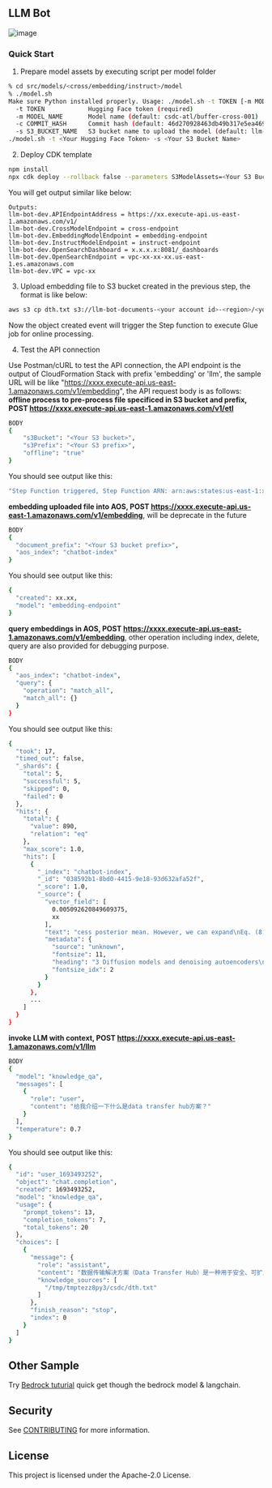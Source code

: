 ## LLM Bot

![image](https://github.com/aws-samples/llm-bot/assets/23544182/68a37d9b-e3bf-4737-9c76-7632c3f5d3ef)

### Quick Start

1. Prepare model assets by executing script per model folder
```bash
% cd src/models/<cross/embedding/instruct>/model
% ./model.sh       
Make sure Python installed properly. Usage: ./model.sh -t TOKEN [-m MODEL_NAME] [-c COMMIT_HASH] [-s S3_BUCKET_NAME]
  -t TOKEN            Hugging Face token (required)
  -m MODEL_NAME       Model name (default: csdc-atl/buffer-cross-001)
  -c COMMIT_HASH      Commit hash (default: 46d270928463db49b317e5ea469a8ac8152f4a13)
  -s S3_BUCKET_NAME   S3 bucket name to upload the model (default: llm-rag)
./model.sh -t <Your Hugging Face Token> -s <Your S3 Bucket Name>
```

2. Deploy CDK template
```bash
npm install
npx cdk deploy --rollback false --parameters S3ModelAssets=<Your S3 Bucket Name>
```

You will get output similar like below:
```
Outputs:
llm-bot-dev.APIEndpointAddress = https://xx.execute-api.us-east-1.amazonaws.com/v1/
llm-bot-dev.CrossModelEndpoint = cross-endpoint
llm-bot-dev.EmbeddingModelEndpoint = embedding-endpoint
llm-bot-dev.InstructModelEndpoint = instruct-endpoint
llm-bot-dev.OpenSearchDashboard = x.x.x.x:8081/_dashboards
llm-bot-dev.OpenSearchEndpoint = vpc-xx-xx-xx.us-east-1.es.amazonaws.com
llm-bot-dev.VPC = vpc-xx
```

3. Upload embedding file to S3 bucket created in the previous step, the format is like below:
```bash
aws s3 cp dth.txt s3://llm-bot-documents-<your account id>-<region>/<your S3 bucket prefix>/
```
Now the object created event will trigger the Step function to execute Glue job for online processing.

4. Test the API connection

Use Postman/cURL to test the API connection, the API endpoint is the output of CloudFormation Stack with prefix 'embedding' or 'llm', the sample URL will be like "https://xxxx.execute-api.us-east-1.amazonaws.com/v1/embedding", the API request body is as follows:
**offline process to pre-process file specificed in S3 bucket and prefix, POST https://xxxx.execute-api.us-east-1.amazonaws.com/v1/etl**
```bash
BODY
{
    "s3Bucket": "<Your S3 bucket>",
    "s3Prefix": "<Your S3 prefix>",
    "offline": "true"
}
```
You should see output like this:
```bash
"Step Function triggered, Step Function ARN: arn:aws:states:us-east-1:xxxx:execution:xx-xxx:xx-xx-xx-xx-xx, Input Payload: {\"s3Bucket\": \"<Your S3 bucket>\", \"s3Prefix\": \"<Your S3 prefix>\", \"offline\": \"true\"}"
```

**embedding uploaded file into AOS, POST https://xxxx.execute-api.us-east-1.amazonaws.com/v1/embedding**, will be deprecate in the future
```bash
BODY
{
  "document_prefix": "<Your S3 bucket prefix>",
  "aos_index": "chatbot-index"
}
```
You should see output like this:
```bash
{
  "created": xx.xx,
  "model": "embedding-endpoint"
}
```

**query embeddings in AOS, POST https://xxxx.execute-api.us-east-1.amazonaws.com/v1/embedding**, other operation including index, delete, query are also provided for debugging purpose.
```bash
BODY
{
  "aos_index": "chatbot-index",
  "query": {
    "operation": "match_all",
    "match_all": {}
  }
}
```
You should see output like this:
```bash
{
  "took": 17,
  "timed_out": false,
  "_shards": {
    "total": 5,
    "successful": 5,
    "skipped": 0,
    "failed": 0
  },
  "hits": {
    "total": {
      "value": 890,
      "relation": "eq"
    },
    "max_score": 1.0,
    "hits": [
      {
        "_index": "chatbot-index",
        "_id": "038592b1-8bd0-4415-9e18-93d632afa52f",
        "_score": 1.0,
        "_source": {
          "vector_field": [
            0.005092620849609375,
            xx
          ],
          "text": "cess posterior mean. However, we can expand\nEq. (8) further by reparameterizing Eq. (4) as xt(x0, (cid:15)) = √¯αtx0 + √1\n(0, I) and\napplying the forward process posterior formula (7):\n¯αt(cid:15) for (cid:15)\n∼ N\n−\n(cid:34)\n(cid:34)\nLt\n1 −\n−\nC = Ex0,(cid:15)\n= Ex0,(cid:15)\n1\n2σ2\nt\n(cid:18)\n(cid:13)\n(cid:13)\n˜µt\n(cid:13)\n(cid:13)\nxt(x0, (cid:15)),\n1\n√¯αt\n(xt(x0, (cid:15))\n√1\n−\n−\n¯αt(cid:15))\n(cid:19)\n−\n(cid:13)\n(cid:13)\nµθ(xt(x0, (cid:15)), t)\n(cid:13)\n(cid:13)\n2(cid:35)\n1\n2σ2\nt\n(cid:13)\n(cid:13)\n(cid:13)\n(cid:13)\n1\n√αt\n(cid:18)\nxt(x0, (cid:15))\nβt\n−\n√1\n¯αt\n−\n(cid:19)\n(cid:15)\n−\nµθ(xt(x0, (cid:15)), t)\n2(cid:35)\n(cid:13)\n(cid:13)\n(cid:13)\n(cid:13)\n(9)\n(10)\n3\nAlgorithm 1 Training\nAlgorithm 2 Sampling\n1: repeat\n2: x0 ∼ q(x0)\n3:\n4:\n5: Take gradient descent step on\n√\n(cid:13)\n(cid:13)(cid:15) − (cid:15)θ(\nt ∼ Uniform({1, . . . , T })\n(cid:15) ∼ N (0, I)\n¯αtx0 +\n∇θ\n6: until converged\n√\n1 − ¯αt(cid:15), t)(cid:13)\n2\n(cid:13)\n1: xT ∼ N (0, I)\n2: for t = T, . . . , 1 do\n3: z ∼ N (0, I) if t > ",
          "metadata": {
            "source": "unknown",
            "fontsize": 11,
            "heading": "3 Diffusion models and denoising autoencoders\n",
            "fontsize_idx": 2
          }
        }
      },
      ...
    ]
  }
}
```

**invoke LLM with context, POST https://xxxx.execute-api.us-east-1.amazonaws.com/v1/llm**
```bash
BODY
{
  "model": "knowledge_qa",
  "messages": [
    {
      "role": "user",
      "content": "给我介绍一下什么是data transfer hub方案？"
    }
  ],
  "temperature": 0.7
}
```
You should see output like this:
```bash
{
  "id": "user_1693493252",
  "object": "chat.completion",
  "created": 1693493252,
  "model": "knowledge_qa",
  "usage": {
    "prompt_tokens": 13,
    "completion_tokens": 7,
    "total_tokens": 20
  },
  "choices": [
    {
      "message": {
        "role": "assistant",
        "content": "数据传输解决方案（Data Transfer Hub）是一种用于安全、可扩展和可追踪地将数据从不同云服务提供商的对象存储服务（如阿里云 OSS、腾讯 COS、七牛 Kodo等）传输到Amazon S3和Amazon ECR的方案。它提供了一个直观的用户界面，允许客户在界面上创建和管理数据传输任务。通过数据传输解决方案，客户可以实现将数据从其他云服务提供商的对象存储服务传输到Amazon S3，以及在Amazon ECR之间传输容器镜像。该方案采用无服务器架构，按需使用并随用随付。有关更多信息，请参阅实施指南的“成本”部分。",
        "knowledge_sources": [
          "/tmp/tmptezz8py3/csdc/dth.txt"
        ]
      },
      "finish_reason": "stop",
      "index": 0
    }
  ]
}
```

## Other Sample
Try [Bedrock tuturial](https://github.com/aws-samples/llm-bot/blob/main/sample/bedrock-tuturial.ipynb) quick get though the bedrock model & langchain.

## Security

See [CONTRIBUTING](CONTRIBUTING.md#security-issue-notifications) for more information.

## License

This project is licensed under the Apache-2.0 License.

